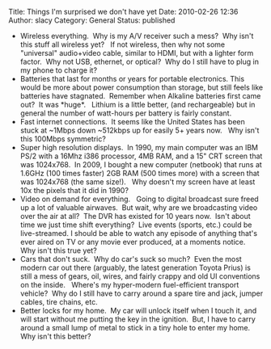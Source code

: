Title: Things I'm surprised we don't have yet
Date: 2010-02-26 12:36
Author: slacy
Category: General
Status: published

-   Wireless everything.  Why is my A/V receiver such a mess?  Why isn't
    this stuff all wireless yet?   If not wireless, then why not some
    "universal" audio+video cable, similar to HDMI, but with a lighter
    form factor.  Why not USB, ethernet, or optical?  Why do I still
    have to plug in my phone to charge it?
-   Batteries that last for months or years for portable electronics.
    This would be more about power consumption than storage, but still
    feels like batteries have stagnated.  Remember when Alkaline
    batteries first came out?  It was \*huge\*.   Lithium is a little
    better, (and rechargeable) but in general the number of watt-hours
    per battery is fairly constant.
-   Fast internet connections.  It seems like the United States has been
    stuck at \~1Mbps down \~512kbps up for easily 5+ years now.   Why
    isn't this 100Mbps symmetric?
-   Super high resolution displays.  In 1990, my main computer was an
    IBM PS/2 with a 16Mhz i386 processor, 4MB RAM, and a 15" CRT screen
    that was 1024x768.  In 2009, I bought a new computer (netbook) that
    runs at 1.6GHz (100 times faster) 2GB RAM (500 times more) with a
    screen that was 1024x768 (the same size!).   Why doesn't my screen
    have at least 10x the pixels that it did in 1990?
-   Video on demand for everything.   Going to digital broadcast sure
    freed up a lot of valuable airwaves.  But wait, why are we
    broadcasting video over the air at all?  The DVR has existed for 10
    years now.  Isn't about time we just time shift everything?  Live
    events (sports, etc.) could be live-streamed. I should be able to
    watch any episode of anything that's ever aired on TV or any movie
    ever produced, at a moments notice.  Why isn't this true yet?
-   Cars that don't suck.  Why do car's suck so much?  Even the most
    modern car out there (arguably, the latest generation Toyota Prius)
    is still a mess of gears, oil, wires, and fairly crappy and old UI
    conventions on the inside.   Where's my hyper-modern fuel-efficient
    transport vehicle?  Why do I still have to carry around a spare tire
    and jack, jumper cables, tire chains, etc.
-   Better locks for my home.  My car will unlock itself when I touch
    it, and will start without me putting the key in the ignition.  But,
    I have to carry around a small lump of metal to stick in a tiny hole
    to enter my home.  Why isn't this better?

